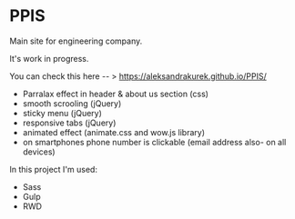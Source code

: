 # PPIS

Main site for engineering company.

It's work in progress.

You can check this here -- > https://aleksandrakurek.github.io/PPIS/


* Parralax effect in header & about us section (css)
* smooth scrooling (jQuery)
* sticky menu (jQuery)
* responsive tabs (jQuery)
* animated effect (animate.css and wow.js library)
* on smartphones phone number is clickable (email address also- on all devices)

In this project I'm used:
* Sass
* Gulp
* RWD
